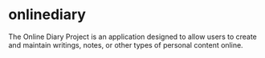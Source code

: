 # onlinediary
The Online Diary Project is an application designed to allow users to create and maintain writings, notes, or other types of personal content online.
